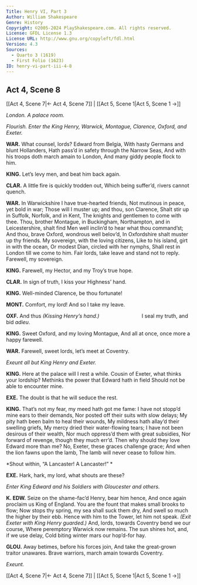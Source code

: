 ```yaml
---
Title: Henry VI, Part 3
Author: William Shakespeare
Genre: History
Copyright: ©2005-2024 PlayShakespeare.com. All rights reserved.
License: GFDL License 1.3
License URL: http://www.gnu.org/copyleft/fdl.html
Version: 4.3
Sources:
  - Quarto 3 (1619)
  - First Folio (1623)
ID: henry-vi-part-iii-4-8
---
```


## Act 4, Scene 8
[[Act 4, Scene 7|← Act 4, Scene 7]] | [[Act 5, Scene 1|Act 5, Scene 1 →]]

*London. A palace room.*

*Flourish. Enter the King Henry, Warwick, Montague, Clarence, Oxford, and Exeter.*

**WAR.**
What counsel, lords? Edward from Belgia,
With hasty Germans and blunt Hollanders,
Hath pass’d in safety through the Narrow Seas,
And with his troops doth march amain to London,
And many giddy people flock to him.

**KING.**
Let’s levy men, and beat him back again.

**CLAR.**
A little fire is quickly trodden out,
Which being suffer’d, rivers cannot quench.

**WAR.**
In Warwickshire I have true-hearted friends,
Not mutinous in peace, yet bold in war;
Those will I muster up; and thou, son Clarence,
Shalt stir up in Suffolk, Norfolk, and in Kent,
The knights and gentlemen to come with thee.
Thou, brother Montague, in Buckingham,
Northampton, and in Leicestershire, shalt find
Men well inclin’d to hear what thou command’st;
And thou, brave Oxford, wondrous well belov’d,
In Oxfordshire shalt muster up thy friends.
My sovereign, with the loving citizens,
Like to his island, girt in with the ocean,
Or modest Dian, circled with her nymphs,
Shall rest in London till we come to him.
Fair lords, take leave and stand not to reply.
Farewell, my sovereign.

**KING.**
Farewell, my Hector, and my Troy’s true hope.

**CLAR.**
In sign of truth, I kiss your Highness’ hand.

**KING.**
Well-minded Clarence, be thou fortunate!

**MONT.**
Comfort, my lord! And so I take my leave.

**OXF.**
And thus
*(Kissing Henry’s hand.)*
        I seal my truth, and bid *adieu*.

**KING.**
Sweet Oxford, and my loving Montague,
And all at once, once more a happy farewell.

**WAR.**
Farewell, sweet lords, let’s meet at Coventry.

*Exeunt all but King Henry and Exeter.*

**KING.**
Here at the palace will I rest a while.
Cousin of Exeter, what thinks your lordship?
Methinks the power that Edward hath in field
Should not be able to encounter mine.

**EXE.**
The doubt is that he will seduce the rest.

**KING.**
That’s not my fear, my meed hath got me fame:
I have not stopp’d mine ears to their demands,
Nor posted off their suits with slow delays;
My pity hath been balm to heal their wounds,
My mildness hath allay’d their swelling griefs,
My mercy dried their water-flowing tears;
I have not been desirous of their wealth,
Nor much oppress’d them with great subsidies,
Nor forward of revenge, though they much err’d.
Then why should they love Edward more than me?
No, Exeter, these graces challenge grace;
And when the lion fawns upon the lamb,
The lamb will never cease to follow him.

*Shout within, “A Lancaster! A Lancaster!” *

**EXE.**
Hark, hark, my lord, what shouts are these?

*Enter King Edward and his Soldiers with Gloucester and others.*

**K. EDW.**
Seize on the shame-fac’d Henry, bear him hence,
And once again proclaim us King of England.
You are the fount that makes small brooks to flow;
Now stops thy spring, my sea shall suck them dry,
And swell so much the higher by their ebb.
Hence with him to the Tower, let him not speak.
*(Exit Exeter with King Henry guarded.)*
And, lords, towards Coventry bend we our course,
Where peremptory Warwick now remains.
The sun shines hot, and, if we use delay,
Cold biting winter mars our hop’d-for hay.

**GLOU.**
Away betimes, before his forces join,
And take the great-grown traitor unawares.
Brave warriors, march amain towards Coventry.

*Exeunt.*

[[Act 4, Scene 7|← Act 4, Scene 7]] | [[Act 5, Scene 1|Act 5, Scene 1 →]]